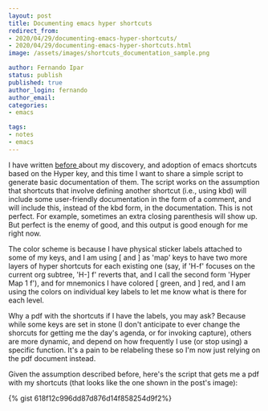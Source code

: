 ```yaml
---
layout: post
title: Documenting emacs hyper shortcuts
redirect_from:
- 2020/04/29/documenting-emacs-hyper-shortcuts/ 
- 2020/04/29/documenting-emacs-hyper-shortcuts.html
image: /assets/images/shortcuts_documentation_sample.png

author: Fernando Ipar
status: publish
published: true
author_login: fernando
author_email:
categories:
- emacs

tags:
- notes
- emacs
---
```


I have written [before ](http://localhost:4000/emacs/notes/2018/01/02/emacs-hyper-key.html)about my discovery, and adoption of emacs shortcuts based on the Hyper key, and this time I want to share a simple script to generate basic documentation of them. 
The script works on the assumption that shortcuts that involve defining another shortcut (i.e., using kbd) will include some user-friendly documentation in the form of a comment, and will include this, instead of the kbd form, in the documentation. 
This is not perfect. For example, sometimes an extra closing parenthesis will show up. But perfect is the enemy of good, and this output is good enough for me right now. 

The color scheme is because I have physical sticker labels attached to some of my keys, and I am using [ and ] as 'map' keys to have two more layers of hyper shortcuts for each existing one (say, if 'H-f' focuses on the current org subtree, 'H-] f' reverts that, and I call the second form 'Hyper Map 1 f'), and for mnemonics I have colored [ green, and ] red, and I am using the colors on individual key labels to let me know what is there for each level. 

Why a pdf with the shortcuts if I have the labels, you may ask? Because while some keys are set in stone (I don't anticipate to ever change the shorcuts for getting me the day's agenda, or for invoking capture), others are more dynamic, and depend on how frequently I use (or stop using) a specific function. It's a pain to be relabeling these so I'm now just relying on the pdf document instead. 

Given the assumption described before, here's the script that gets me a pdf with my shortcuts (that looks like the one shown in the post's image): 

{% gist 618f12c996dd87d876d14f858254d9f2%}
